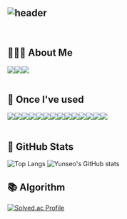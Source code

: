 <div align="left">
  
![header](https://capsule-render.vercel.app/api?type=waving&color=timeGradient&text=Here%20is%20Yunseo's%20GitHub%20👋&animation=twinkling&fontSize=35&fontAlignY=40&fontAlign=40&height=250)
---


 
<br>

## 🙋🏻‍♀️ About Me
<div style="display:flex; flex-direction:row;">
  <a href="mailto:choeyunseo4060@naver.com">
        <img src="https://img.shields.io/badge/Naver-00ED00?style=for-the-badge&logo=Naver&logoColor=white"> 
  </a>
  <a href="https://velog.io/@choeyunseo">
        <img src="https://img.shields.io/badge/velog-20C997?style=for-the-badge&logo=Velog&logoColor=white"> 
  </a>
  <a href="https://www.notion.so/API-307ab2bcb9794b05b6dd56304dae9faf">
        <img src="https://img.shields.io/badge/Notion-9999FF?style=for-the-badge&logo=Notion&logoColor=white"> 
  </a>
</div><br>
    
## 🔨 Once I've used 
<div style="display:flex; flex-direction:row;">
    <img src="https://img.shields.io/badge/c-A8B9CC?style=for-the-badge&logo=c&logoColor=white"> 
    <img src="https://img.shields.io/badge/c++-00599C?style=for-the-badge&logo=c++&logoColor=white"> 
    <img src="https://img.shields.io/badge/python-3776AB?style=for-the-badge&logo=Python&logoColor=white"> 
    <img src="https://img.shields.io/badge/swift-F05138?style=for-the-badge&logo=Swift&logoColor=white">   
    <br>
    <img src="https://img.shields.io/badge/html5-E34F26?style=for-the-badge&logo=html5&logoColor=white"> 
    <img src="https://img.shields.io/badge/css-1572B6?style=for-the-badge&logo=css3&logoColor=white">
    <img src="https://img.shields.io/badge/javascript-F7DF1E?style=for-the-badge&logo=JavaScript&logoColor=white">
    <br>
    <img src="https://img.shields.io/badge/django-092E20?style=for-the-badge&logo=Django&logoColor=white"> 
    <img src="https://img.shields.io/badge/Express.js-000000?style=for-the-badge&logo=express&logoColor=white">
    <br>
    <img src="https://img.shields.io/badge/mysql-4479A1?style=for-the-badge&logo=mysql&logoColor=white">
    <img src="https://img.shields.io/badge/linux-FCC624?style=for-the-badge&logo=linux&logoColor=black"> 
    <img src="https://img.shields.io/badge/apache tomcat-F8DC75?style=for-the-badge&logo=apachetomcat&logoColor=black">
    <br>
    <img src="https://img.shields.io/badge/Amazon RDS-527FFF?style=for-the-badge&logo=amazon rds&logoColor=white">
    <img src="https://img.shields.io/badge/Google GCP-FFF9F9?style=for-the-badge&logo=google&logoColor=black">
    <br>
</div><br>

## 🌱 GitHub Stats
![Top Langs](https://github-readme-stats.vercel.app/api/top-langs/?username=YunseoChoe&layout=compact&theme=dracula)
![Yunseo's GitHub stats](https://github-readme-stats.vercel.app/api?username=YunseoChoe&show_icons=true&theme=radical)

## 📚 Algorithm
[![Solved.ac Profile](http://mazassumnida.wtf/api/v2/generate_badge?boj=sky09508)](https://solved.ac/sky09508/)



</div>

<!--
**YunseoChoe/YunseoChoe** is a ✨ _special_ ✨ repository because its `README.md` (this file) appears on your GitHub profile.

Here are some ideas to get you started:

- 🔭 I’m currently working on ...
- 🌱 I’m currently learning ...
- 👯 I’m looking to collaborate on ...
- 🤔 I’m looking for help with ...
- 💬 Ask me about ...
- 📫 How to reach me: ...
- 😄 Pronouns: ...
- ⚡ Fun fact: ...
-->
